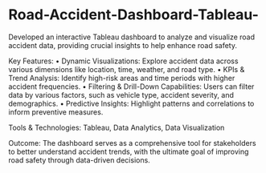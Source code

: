 # Road-Accident-Dashboard-Tableau-
Developed an interactive Tableau dashboard to analyze and visualize road accident data, providing crucial insights to help enhance road safety.

Key Features:
• Dynamic Visualizations: Explore accident data across various dimensions like location, time, weather, and road type.
• KPIs & Trend Analysis: Identify high-risk areas and time periods with higher accident frequencies.
• Filtering & Drill-Down Capabilities: Users can filter data by various factors, such as vehicle type, accident severity, and demographics.
• Predictive Insights: Highlight patterns and correlations to inform preventive measures.

Tools & Technologies: 
Tableau, Data Analytics, Data Visualization

Outcome:
The dashboard serves as a comprehensive tool for stakeholders to better understand accident trends, with the ultimate goal of improving road safety through data-driven decisions.

